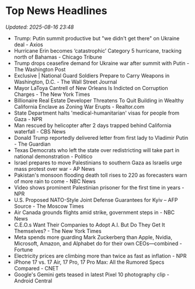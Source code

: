 # Top News Headlines

_Updated: 2025-08-16 23:48_

- Trump: Putin summit productive but "we didn't get there" on Ukraine deal - Axios
- Hurricane Erin becomes ‘catastrophic’ Category 5 hurricane, tracking north of Bahamas - Chicago Tribune
- Trump drops ceasefire demand for Ukraine war after summit with Putin - The Washington Post
- Exclusive | National Guard Soldiers Prepare to Carry Weapons in Washington, D.C. - The Wall Street Journal
- Mayor LaToya Cantrell of New Orleans Is Indicted on Corruption Charges - The New York Times
- Billionaire Real Estate Developer Threatens To Quit Building in Wealthy California Enclave as Zoning War Erupts - Realtor.com
- State Department halts 'medical-humanitarian' visas for people from Gaza - NPR
- Man rescued by helicopter after 2 days trapped behind California waterfall - CBS News
- Donald Trump reportedly delivered letter from first lady to Vladimir Putin - The Guardian
- Texas Democrats who left the state over redistricting will take part in national demonstration - Politico
- Israel prepares to move Palestinians to southern Gaza as Israelis urge mass protest over war - AP News
- Pakistan's monsoon flooding death toll rises to 220 as forecasters warn of more rain to come - NBC News
- Video shows prominent Palestinian prisoner for the first time in years - NPR
- U.S. Proposed NATO-Style Joint Defense Guarantees for Kyiv – AFP Source - The Moscow Times
- Air Canada grounds flights amid strike, government steps in - NBC News
- C.E.O.s Want Their Companies to Adopt A.I. But Do They Get It Themselves? - The New York Times
- Meta spends more guarding Mark Zuckerberg than Apple, Nvidia, Microsoft, Amazon, and Alphabet do for their own CEOs—combined - Fortune
- Electricity prices are climbing more than twice as fast as inflation - NPR
- iPhone 17 vs. 17 Air, 17 Pro, 17 Pro Max: All the Rumored Specs Compared - CNET
- Google's Gemini gets teased in latest Pixel 10 photography clip - Android Central